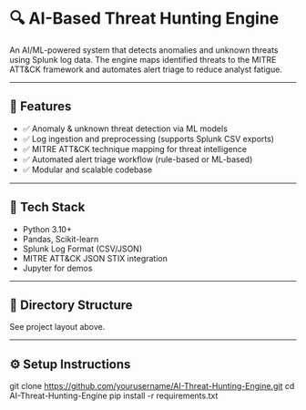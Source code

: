 # 🔍 AI-Based Threat Hunting Engine

An AI/ML-powered system that detects anomalies and unknown threats using Splunk log data. The engine maps identified threats to the MITRE ATT&CK framework and automates alert triage to reduce analyst fatigue.

---

## 🚀 Features

- ✅ Anomaly & unknown threat detection via ML models
- ✅ Log ingestion and preprocessing (supports Splunk CSV exports)
- ✅ MITRE ATT&CK technique mapping for threat intelligence
- ✅ Automated alert triage workflow (rule-based or ML-based)
- ✅ Modular and scalable codebase

---

## 🧠 Tech Stack

- Python 3.10+
- Pandas, Scikit-learn
- Splunk Log Format (CSV/JSON)
- MITRE ATT&CK JSON STIX integration
- Jupyter for demos

---

## 📁 Directory Structure

See project layout above.

---

## ⚙️ Setup Instructions


git clone https://github.com/yourusername/AI-Threat-Hunting-Engine.git
cd AI-Threat-Hunting-Engine
pip install -r requirements.txt
